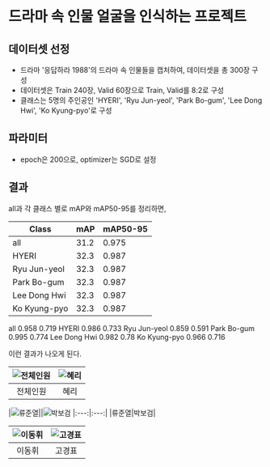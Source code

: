 # 드라마 속 인물 얼굴을 인식하는 프로젝트

## 데이터셋 선정
- 드라마 '응답하라 1988'의 드라마 속 인물들을 캡처하여, 데이터셋을 총 300장 구성
- 데이터셋은 Train 240장, Valid 60장으로 Train, Valid를 8:2로 구성
- 클래스는 5명의 주인공인 'HYERI', 'Ryu Jun-yeol', 'Park Bo-gum', 'Lee Dong Hwi', 'Ko Kyung-pyo'로 구성

## 파라미터
- epoch은 200으로, optimizer는 SGD로 설정

## 결과

all과 각 클래스 별로 mAP와 mAP50-95를 정리하면,


|Class|mAP|mAP50-95|
|---|---|---|
|all|31.2|0.975|
|HYERI|32.3|0.987|
|Ryu Jun-yeol|32.3|0.987|
|Park Bo-gum|32.3|0.987|
|Lee Dong Hwi|32.3|0.987|
|Ko Kyung-pyo|32.3|0.987|

all 0.958 0.719
HYERI 0.986 0.733
Ryu Jun-yeol 0.859  0.591
Park Bo-gum 0.995 0.774
Lee Dong Hwi 0.982 0.78
Ko Kyung-pyo 0.966 0.716

이런 결과가 나오게 된다. 

|![전체인원](https://github.com/NamOhSeung/Oh-Seung-Nam/assets/98510923/4d0aefe2-9d07-41d7-a8cb-07e94db1a175)|![혜리](https://github.com/NamOhSeung/Oh-Seung-Nam/assets/98510923/a07d9c7e-3bfe-430d-8300-962ad25f44b5)|
|:---:|:---:|
|전체인원|혜리|

|![류준열](https://github.com/NamOhSeung/Oh-Seung-Nam/assets/98510923/c174efff-e3b8-4cbc-82d9-b90def324b1f)||![박보검](https://github.com/NamOhSeung/Oh-Seung-Nam/assets/98510923/55eacb48-863c-4d39-a9a3-c6e7bd60b207)
|:---:|:---:|
|류준열|박보검|

|![이동휘](https://github.com/NamOhSeung/Oh-Seung-Nam/assets/98510923/4d95e74b-81d4-48ac-91e2-07b26c37ad75)|![고경표](https://github.com/NamOhSeung/Oh-Seung-Nam/assets/98510923/a55eda39-94c1-401f-b1b9-a43995e2321f)|
|:---:|:---:|
|이동휘|고경표|
